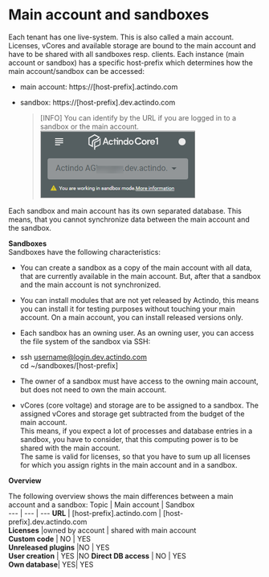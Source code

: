 # Main account and sandboxes

Each tenant has one live-system. This is also called a main account. Licenses, vCores and available storage are bound to the main account and have to be shared with all sandboxes resp. clients. Each instance (main account or sandbox) has a specific host-prefix which determines how the main account/sandbox can be accessed:

- main account: https://[host-prefix].actindo.com

- sandbox: https://[host-prefix].dev.actindo.com

  > [INFO] You can identify by the URL if you are logged in to a sandbox or the main account.   
![Sandbox URL](../../Assets/Screenshots/Core1Platform/AdministratingCore1/SandboxURL.png "[Sandbox URL]")

Each sandbox and main account has its own separated database. This means, that you cannot synchronize data between the main account and the sandbox.

**Sandboxes**  
Sandboxes have the following characteristics: 
- You can create a sandbox as a copy of the main account with all data, that are currently available in the main account. But, after that a sandbox and the main account is not synchronized.

- You can install modules that are not yet released by Actindo, this means you can install it for testing purposes without touching your main account. On a main account, you can install released versions only.

- Each sandbox has an owning user. As an owning user, you can access the file system of the sandbox via SSH:

- ssh username@login.dev.actindo.com   
cd ~/sandboxes/[host-prefix]

- The owner of a sandbox must have access to the owning main account, but does not need to own the main account.

- vCores (core voltage) <!---gebuchte Prozessorleistung?--> and storage are to be assigned to a sandbox. The assigned vCores and storage get subtracted from the budget of the main account.   
This means, if you expect a lot of processes and database entries in a sandbox, you have to consider, that this computing power is to be shared with the main account.   
The same is valid for licenses, so that you have to sum up all licenses for which you assign rights in the main account and in a sandbox.



**Overview**   

The following overview shows the main differences between a main account and a sandbox:
Topic | Main account | Sandbox   
--- | --- | ---
**URL** | [host-prefix].actindo.com | [host-prefix].dev.actindo.com    
**Licenses** |owned by account | shared with main account  
**Custom code** | NO | YES   
**Unreleased plugins** |NO | YES   
**User creation** | YES |NO 
**Direct DB access** | NO | YES   
**Own database**| YES| YES